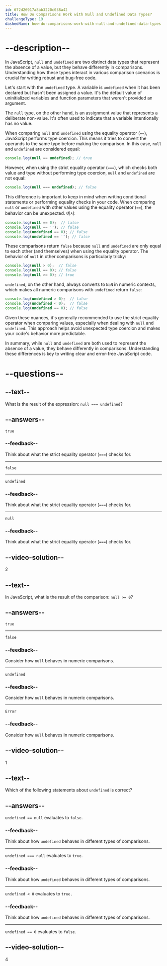 ```yaml
---
id: 672d26917a8ab3220c038a42
title: How Do Comparisons Work with Null and Undefined Data Types?
challengeType: 19
dashedName: how-do-comparisons-work-with-null-and-undefined-data-types
---
```


# --description--

In JavaScript, `null` and `undefined` are two distinct data types that represent the absence of a value, but they behave differently in comparisons. Understanding how these types interact in various comparison scenarios is crucial for writing robust and bug-free code.

Let's start with the `undefined` type. A variable is `undefined` when it has been declared but hasn't been assigned a value. It's the default value of uninitialized variables and function parameters that weren't provided an argument.

The `null` type, on the other hand, is an assignment value that represents a deliberate non-value. It's often used to indicate that a variable intentionally has no value.

When comparing `null` and `undefined` using the equality operator (`==`), JavaScript performs type coercion. This means it tries to convert the operands to the same type before making the comparison. In this case, `null` and `undefined` are considered equal:

```js
console.log(null == undefined); // true
```

However, when using the strict equality operator (`===`), which checks both value and type without performing type coercion, `null` and `undefined` are not equal:

```js
console.log(null === undefined); // false
```

This difference is important to keep in mind when writing conditional statements or performing equality checks in your code. When comparing `null` or `undefined` with other values using the equality operator (`==`), the behavior can be unexpected. 예시:

```js
console.log(null == 0);  // false
console.log(null == ''); // false
console.log(undefined == 0); // false
console.log(undefined == ''); // false
```

These comparisons return `false` because `null` and `undefined` are only equal to each other (and themselves) when using the equality operator. The behavior of `null` in other comparisons is particularly tricky:

```js
console.log(null > 0);  // false
console.log(null == 0); // false
console.log(null >= 0); // true
```

`undefined`, on the other hand, always converts to `NaN` in numeric contexts, which makes all numeric comparisons with `undefined` return `false`:

```js
console.log(undefined > 0);  // false
console.log(undefined < 0);  // false
console.log(undefined == 0); // false
```

Given these nuances, it's generally recommended to use the strict equality operator when comparing values, especially when dealing with `null` and `undefined`. This approach helps avoid unexpected type coercion and makes your code's behavior more predictable.

In summary, while `null` and `undefined` are both used to represent the absence of a value, they behave differently in comparisons. Understanding these differences is key to writing clear and error-free JavaScript code.

# --questions--

## --text--

What is the result of the expression: `null === undefined`?

## --answers--

`true`

### --feedback--

Think about what the strict equality operator (`===`) checks for.

---

`false`

---

`undefined`

### --feedback--

Think about what the strict equality operator (`===`) checks for.

---

`null`

### --feedback--

Think about what the strict equality operator (`===`) checks for.

## --video-solution--

2

## --text--

In JavaScript, what is the result of the comparison: `null >= 0`?

## --answers--

`true`

---

`false`

### --feedback--

Consider how `null` behaves in numeric comparisons.

---

`undefined`

### --feedback--

Consider how `null` behaves in numeric comparisons.

---

`Error`

### --feedback--

Consider how `null` behaves in numeric comparisons.

## --video-solution--

1

## --text--

Which of the following statements about `undefined` is correct?

## --answers--

`undefined == null` evaluates to `false`.

### --feedback--

Think about how `undefined` behaves in different types of comparisons.

---

`undefined === null` evaluates to `true`.

### --feedback--

Think about how `undefined` behaves in different types of comparisons.

---

`undefined < 0` evaluates to `true.`

### --feedback--

Think about how `undefined` behaves in different types of comparisons.

---

`undefined == 0` evaluates to `false`.

## --video-solution--

4
